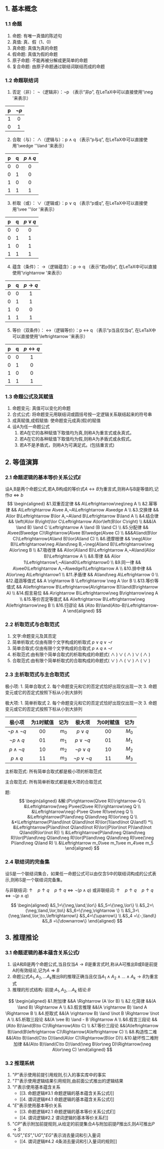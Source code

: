 
## 1. 基本概念

### 1.1 命题
1. 命题: 有唯一真值的陈述句
2. 真值: 真、假（1、0)
3. 真命题: 真值为真的命题
4. 假命题: 真值为假的命题
5. 原子命题: 不能再被分解成更简单的命题
6. 复合命题: 由原子命题通过联结词联结而成的命题


### 1.2 命题联结词

1. 否定（非）：
	$\neg$（逻辑非）：¬p （表示“非p”, 在LeTaX中可以直接使用'\neg '来表示）
	
|p|$\neg p$|
|:-:|:-:|
|1|0|
|0|1|

2. 合取（与）：
	$\wedge$（逻辑与）：p ∧ q （表示“p与q”, 在LeTaX中可以直接使用'\wedge ''\land '来表示）
	
|p|q|$p\wedge q$|
|:-:|:-:|:-:|
|0|0|0|
|0|1|0|
|1|0|0|
|1|1|1|
3. 析取（或）：
	$\vee$（逻辑或）：p ∨ q （表示“p或q”, 在LeTaX中可以直接使用'\vee ''\lor '来表示）
	
|p|q|$p\vee q$|
|:-:|:-:|:-:|
|0|0|0|
|0|1|1|
|1|0|1|
|1|1|1|
4. 蕴含（条件）：
	$\rightarrow$（逻辑蕴含）：p → q （表示“若p则q”, 在LeTaX中可以直接使用'\rightarrow '来表示）
	
|p|q|$p\rightarrow q$|
|:-:|:-:|:-:|
|0|0|1|
|0|1|1|
|1|0|0|
|1|1|1|
5. 等价（双条件）：
	$\leftrightarrow$（逻辑等价）：p ↔ q （表示“p当且仅当q”, 在LeTaX中可以直接使用'\leftrightarrow '来表示）
	
|p|q|$p\leftrightarrow q$|
|:-:|:-:|:-:|
|0|0|1|
|0|1|0|
|1|0|0|
|1|1|1|

### 1.3 命题公式及其赋值

1. 命题变元: 真值可以变化的命题
2. 合式公式: 将命题变元用联结词或圆括号按一定逻辑关系联结起来的符号串
3. 成真赋值,成假赋值: 使命题变元成真(假)的赋值
4. 设A为任一命题公式
	1. 若A在它的各种赋值下取值均为真,则称A为重言式或永真式。
	2. 若A在它的各种赋值下取值均为假,则称A为矛盾式或永假式。
	3. 若A不是矛盾式，则称A为可满足式。(包括重言式)

## 2. 等值演算

### 2.1 命题逻辑的基本等价关系公式$E$

设A,B是两个命题公式,若A,B构成的等价式$A\leftrightarrow B$为重言式,则称A与B是等值的,记作$a\Leftrightarrow b$
$$
\begin{aligned}
&1.双重否定律
&& A\Leftrightarrow\neg\neg A \\
&2.幂等律
&& A\Leftrightarrow A\vee A,~A\Leftrightarrow A\wedge A \\
&3.交换律
&& A\lor B\Leftrightarrow B\lor A,~A\land B\Leftrightarrow B\land A \\
&4.结合律
&& \left(A\lor B\right)\lor C\Leftrightarrow A\lor\left(B\lor C\right) \\
&&&(A \land B) \land C \Leftrightarrow A \land (B \land C) \\
&5.分配律
&& A\vee(B\wedge C)\Rightarrow(A\vee B)\wedge(A\vee C) \\
&&&A\land(B\lor C)\Leftrightarrow(A\land B)\lor(A\land C) \\
&6.德摩根律
&& \neg(A\lor B)\Leftrightarrow\neg A\land\neg B,~\neg(A\land B)\Leftrightarrow\neg A\lor\neg B \\
&7.吸收律
&& A\lor(A\land B)\Leftrightarrow A,~A\land(A\lor B)\Leftrightarrow A \\
&8.零律
&& A\lor 1\Leftrightarrow1,~A\land0\Leftrightarrow0 \\
&9.同一律
&& A\vee0\Leftrightarrow A,~A\wedge1\Leftrightarrow A \\
&10.排中律
&& A\lor\neg A\Leftrightarrow1 \\
&11.矛盾律
&& A\land\neg A\Leftrightarrow 0 \\
&12.蕴涵等值式
&& A \rightarrow B \Leftrightarrow \neg A \lor B \\
&13.等价等值式
&& A\leftrightarrow B\Leftrightarrow(A\rightarrow B)\land(B\rightarrow A) \\
&14.假言易位
&& A\rightarrow B\Leftrightarrow\neg B\rightarrow\neg A \\
&15.等价否定等值式
&& A\leftrightarrow B\Leftrightarrow\neg A\leftrightarrow\neg B \\
&16.归谬论
&& (A\to B)\land(A\to-B)\Leftrightarrow-A 
\end{aligned}
$$

### 2.2 析取范式与合取范式

1. 文字:命题变元及其否定
2. 简单析取式:仅由有限个文字构成的析取式 $p\lor q\lor\neg r$
3. 简单合取式:仅由有限个文字构成的合取式 $p\land q\land\neg r$
4. 析取范式:由有限个简单合取式的析取构成的命题式$(~\land~)\lor(~\land~)\lor(~\land~)$
5. 合取范式:由有限个简单析取式的合取构成的命题式$(~\lor~)\land(~\lor~)\land(~\lor~)$

### 2.3 主析取范式与主合取范式

极小项:
	1. 简单合取式
	2. 每个命题变元和它的否定式恰好出现仅出现一次
	3. 命题变元或它的否定式按照下标从小到大排列

极大项:
	1. 简单析取式
	2. 每个命题变元和它的否定式恰好出现仅出现一次
	3. 命题变元或它的否定式按照下标从小到大排列

|极小项|为1时赋值|记为|极大项|为0时赋值|记为|
|:-:|:-:|:-:|:-:|:-:|:-:|
|$\neg p\land\neg q$|00|$m_0$|$p\lor q$|00|$M_0$|
|$\neg p\land q$|01|$m_1$|$p\lor\neg q$|01|$M_1$|
|$p\land\neg q$|10|$m_2$|$\neg p\lor q$|10|$M_2$|
|$p\land q$|11|$m_3$|$\neg p\lor\neg q$|11|$M_3$|

主析取范式:
所有简单合取式都是极小项的析取范式

主合取范式:
所有简单析取式都是极大项的合取范式

题:
$$
\begin{aligned}
&解:(P\rightarrow(Q\vee R))\rightarrow-Q \\
&\Leftrightarrow(\neg P\vee(Q\vee R))\rightarrow\neg Q \\
&\Leftrightarrow\neg(-P\vee Q\vee R)\vee\neg Q \\
&\Leftrightarrow(P\land\neg Q\land\neg R)\lor\neg Q \\
&*\Leftrightarrow(P\land\lnot Q\land\lnot R)\lor(1\land\lnot Q\land1) *\\
&\Leftrightarrow(P\land\lnot Q\land\lnot R)\lor((P\lor\lnot P)\land\lnot Q\land(R\lor\lnot R)) \\
&\Leftrightarrow(P\land\neg Q\land\neg R)\lor(P\land\neg Q\land\neg R)\lor(P\land\neg Q\land\neg R)\vee(\neg P\land\neg Q\land R) \\
&\Leftrightarrow m_0\vee m_1\vee m_4\vee m_5
\end{aligned}
$$

### 2.4 联结词的完备集

设S是一个联结词集合，如果任一命题公式可以由仅含S中的联结词构成的公式表示,则称S是一个联结词完备集。

与非联结词: $\uparrow\quad p\uparrow q\quad p\uparrow q\Leftrightarrow\neg(p\land q)$
或非联结词: $\uparrow\quad p\uparrow q\quad p\uparrow q\Leftrightarrow\neg(p\land q)$

$$
\begin{aligned}
&S_1=\{\neg,\land,\lor\}  &S_5=\{\neg,\lor\} \\
&S_2=\{\neg,\land,\lor,\to\} &S_6=\{\neg,\rightarrow \} \\
&S_3=\{\neg,\land,\lor,\to,\leftrightarrow\} &S_4=\{\uparrow\} \\
&S_4 =\{-,\land\} &S_8 =\{\downarrow\} 
\end{aligned}
$$

## 3. 推理推论

### 3.1 命题逻辑的基本蕴含关系公式$I$

1. 设A和B是两个命题公式,当且仅当$A\rightarrow B$是重言式时,称从A可推出B或B是前提A的有效结论,记为$A\Rightarrow B$
2. 命题公式$A_1,A_2,...A_k$推出B的推理正确当且仅当$A_1\land A_2\land ...\land A_k\rightarrow B$为重言式
3. 推理的形式结构:
		前提:$A_1,A_2,...A_k$
		结论:$B$

$$
\begin{aligned}
&1.附加律
&&A \Rightarrow (A \lor B) \\
&2.化简律
&&(A \land B) \Rightarrow A \\
&3.假言推理
&&(A \rightarrow B) \land A \Rightarrow B \\
&4.拒取式
&&(A \rightarrow B) \land \lnot B \Rightarrow \lnot A \\
&5.析取三段论
&&(A \vee B) \land - B \Rightarrow A \\
&6.假言三段论
&&(A\to B)\land(B\to C)\Rightarrow(A\to C) \\
&7.等价三段论
&&(A\leftrightarrow B)\land(B\leftrightarrow C)\Rightarrow(A\leftrightarrow C) \\
&8.构造性二难
&&(A\to B)\land(C\to D)\land(A\lor C)\Rightarrow(B\lor D)\\
&10.破坏性二难附加律
&&(A\to B)\land(C\to D)\land(\neg B\lor\neg D)\Rightarrow(\neg A\lor\neg C)
\end{aligned}
$$

### 3.2 推理系统

1. "$P$"表示使用前提引用规则,引入的事实库中的事实
2. "$T$"表示使用逻辑结果引用规则,由前面公式推出的逻辑结果
3. "$I$"表示使用基本蕴含关系
	+ [[3. 命题逻辑#3.1 命题逻辑的基本蕴含关系公式$I$]]
	+ [[4. 谓词逻辑#4.1 命题逻辑的基本蕴含关系公式$I$]]
4. "$E$"表示使用基本等价关系
	+ [[3. 命题逻辑#2.1 命题逻辑的基本等价关系公式$E$]]
	+ [[4. 谓词逻辑#2.2 谓词逻辑的基本等价关系$E$]]
5. "$CP$"表示附加前提规则,从给定的前提集合$A$与附加前提$P$推出$S$,则$A$可推出$P\rightarrow S$
6. "$US$","$ES$","$UG$","$EG$"表示消去量词和引入量词
	+ [[4. 谓词逻辑#4.2 4条消去量词和引入量词的规则]]
